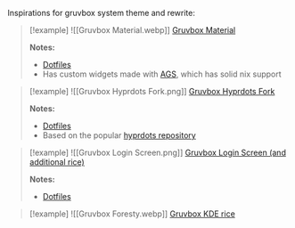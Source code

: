 Inspirations for gruvbox system theme and rewrite:


> [!example]
> ![[Gruvbox Material.webp]]
> [Gruvbox Material](https://www.reddit.com/r/unixporn/comments/1dquqfp/hyprland_gruvbox_material_is_the_best/)
> 
> **Notes:**
> - [Dotfiles](https://github.com/RemyIsCool/dotfiles)
> - Has custom widgets made with [AGS](https://aylur.github.io/ags/), which has solid nix support


> [!example]
> ![[Gruvbox Hyprdots Fork.png]]
> [Gruvbox Hyprdots Fork](https://github.com/klpod221/klpod0s?tab=readme-ov-file)
> 
> **Notes:**
> - [Dotfiles](https://github.com/klpod221/klpod0s?tab=readme-ov-file)
> - Based on the popular [hyprdots repository](https://github.com/prasanthrangan/hyprdots)

> [!example]
> ![[Gruvbox Login Screen.png]]
> [Gruvbox Login Screen (and additional rice)](https://www.youtube.com/watch?v=d8AWzdVz8c8)
> 
> **Notes:**
> - [Dotfiles](https://github.com/binEpilo/hyprland-gruvbox-rice-)

> [!example]
> ![[Gruvbox Foresty.webp]]
> [Gruvbox KDE rice](https://www.reddit.com/r/unixporn/comments/hiye0t/kde_another_gruvbox_rice/)
